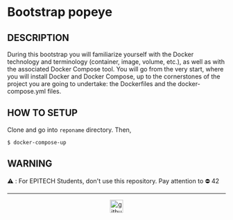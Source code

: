 # Bootstrap popeye

## DESCRIPTION

During this bootstrap you will familiarize yourself with the Docker technology and terminology (container, image, volume, etc.), as well as with the associated Docker Compose tool.
You will go from the very start, where you will install Docker and Docker Compose, up to the cornerstones of the project you are going to undertake: the Dockerfiles and the docker-compose.yml files.

## HOW TO SETUP
Clone and go into `reponame` directory.
Then,
```
$ docker-compose-up
```

## WARNING

:warning: : For EPITECH Students, don't use this repository. Pay attention to :no_entry: 42

---

<div align="center">

<a href="https://github.com/blacky-yg" target="_blank"><img src="https://cdn.jsdelivr.net/npm/simple-icons@3.0.1/icons/github.svg" alt="github.com" width="30"></a>

</div>